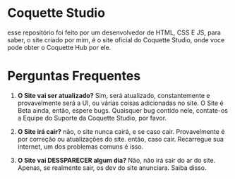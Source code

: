 # Coquette Studio
esse repositório foi feito por um desenvolvedor de HTML, CSS E JS, para saber, o site criado por mim, é o site oficial do Coquette Studio, onde voce pode obter o Coquette Hub por ele.
# Perguntas Frequentes
1. **O Site vai ser atualizado?** Sim, será atualizado, constantemente e provavelmente será a UI, ou várias coisas adicionadas no site. O Site é Beta ainda, então, espere bugs. Quaisquer bug contido nele, contate-os a Equipe do Suporte da Coquette Studio, por favor.

2.  **O Site irá cair?** não, o site nunca cairá, e se caso cair. Provavelmente é por correção ou atualizações do site. então, caso cair. Recarregue sua internet, um dos problemas comuns é isso.

3. **O Site vai DESSPARECER algum dia?** Não, não irá sair do ar do site. Apenas, se realmente sair, os dev do site anunciara. Saiba disso.
